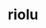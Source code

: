 ---
id: 447
title: riolu
types: [fighting]
image: https://raw.githubusercontent.com/PokeAPI/sprites/master/sprites/pokemon/447.png
---